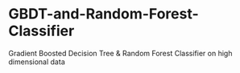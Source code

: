# GBDT-and-Random-Forest-Classifier
Gradient Boosted Decision Tree &amp; Random Forest Classifier on high dimensional data

